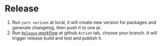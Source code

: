 # Release

1. Run `yarn verison` at local, it will create new version for packages and generate changelog, then push it to one pr.
2. Run [`Release` workflow](https://github.com/rolldown-rs/rolldown/actions/workflows/release.yml) at github `Action` tab, choose your branch. It will trigger release build and test and publish it.
